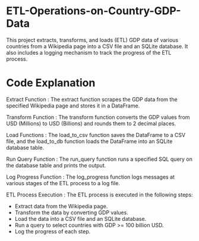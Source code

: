 # ETL-Operations-on-Country-GDP-Data
This project extracts, transforms, and loads (ETL) GDP data of various countries from a Wikipedia page into a CSV file and an SQLite database. It also includes a logging mechanism to track the progress of the ETL process.

# Code Explanation
Extract Function : 
The extract function scrapes the GDP data from the specified Wikipedia page and stores it in a DataFrame.

Transform Function : 
The transform function converts the GDP values from USD (Millions) to USD (Billions) and rounds them to 2 decimal places.

Load Functions : 
The load_to_csv function saves the DataFrame to a CSV file, and the load_to_db function loads the DataFrame into an SQLite database table.

Run Query Function : 
The run_query function runs a specified SQL query on the database table and prints the output.

Log Progress Function : 
The log_progress function logs messages at various stages of the ETL process to a log file.

ETL Process Execution : 
The ETL process is executed in the following steps:  

- Extract data from the Wikipedia page.  
- Transform the data by converting GDP values.  
- Load the data into a CSV file and an SQLite database.  
- Run a query to select countries with GDP >= 100 billion USD.  
- Log the progress of each step.
